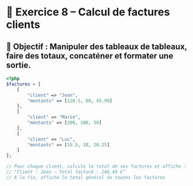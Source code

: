 # 🧾 Exercice 8 – Calcul de factures clients

## 🎯 Objectif : Manipuler des tableaux de tableaux, faire des totaux, concaténer et formater une sortie.

```php
<?php
$factures = [
    [
        "client" => "Jean",
        "montants" => [120.5, 80, 45.99]
    ],
    [
        "client" => "Marie",
        "montants" => [200, 100, 50]
    ],
    [
        "client" => "Luc",
        "montants" => [15.5, 18, 20.25]
    ]
];

// Pour chaque client, calcule le total de ses factures et affiche : 
// "Client : Jean – Total facturé : 246.49 €"
// À la fin, affiche le total général de toutes les factures
```